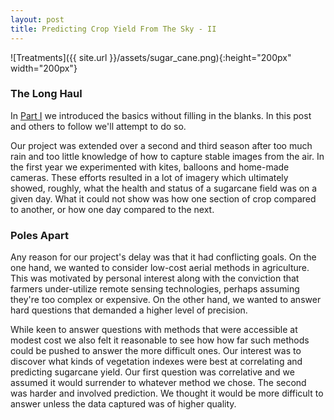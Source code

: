```yaml
---
layout: post
title: Predicting Crop Yield From The Sky - II
---
```


![Treatments]({{ site.url }}/assets/sugar_cane.png){:height="200px" width="200px"} 

### The Long Haul

In [Part I](https://geraldmc.github.io/2019/05/06/predicting-yield-1/) we introduced the basics without filling in the blanks. In this post and others to follow we'll attempt to do so.

Our project was extended over a second and third season after too much rain and too little knowledge of how to capture stable images from the air. In the first year we experimented with kites, balloons and home-made cameras. These efforts resulted in a lot of imagery which ultimately showed, roughly, what the health and status of a sugarcane field was on a given day. What it could not show was how one section of crop compared to another, or how one day compared to the next.

### Poles Apart

Any reason for our project's delay was that it had conflicting goals. On the one hand, we wanted to consider low-cost aerial methods in agriculture. This was motivated by personal interest along with the conviction that farmers under-utilize remote sensing technologies, perhaps assuming they're too complex or expensive. On the other hand, we wanted to answer hard  questions that demanded a higher level of precision. 

While keen to answer questions with methods that were accessible at modest cost we also felt it reasonable to see how how far such methods could be pushed to answer the more difficult ones. Our interest was to discover what kinds of vegetation indexes were best at correlating and predicting sugarcane yield. Our first question was correlative and we assumed it would surrender to whatever method we chose. The second was harder and involved prediction. We thought it would be more difficult to answer unless the data captured was of higher quality.